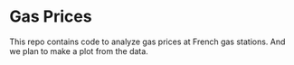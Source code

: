 # Gas Prices

This repo contains code to analyze gas prices at French gas stations.
And we plan to make a plot from the data.